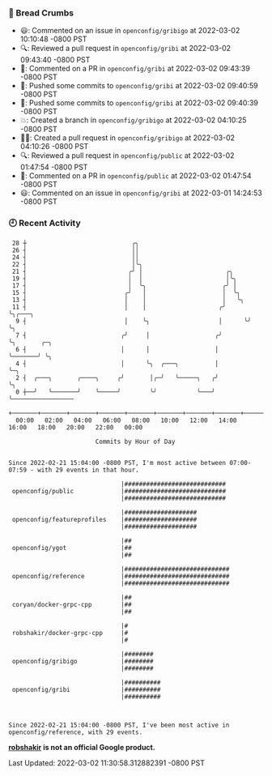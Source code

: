 ### 🍞 Bread Crumbs

 * 😃: Commented on an issue in `openconfig/gribigo` at 2022-03-02 10:10:48 -0800 PST
 * 🔍: Reviewed a pull request in  `openconfig/gribi` at 2022-03-02 09:43:40 -0800 PST
 * 💬: Commented on a PR in  `openconfig/gribi` at 2022-03-02 09:43:39 -0800 PST
 * 🚢: Pushed some commits to `openconfig/gribi` at 2022-03-02 09:40:59 -0800 PST
 * 🚢: Pushed some commits to `openconfig/gribi` at 2022-03-02 09:40:39 -0800 PST
 * 💥: Created a branch in `openconfig/gribigo` at 2022-03-02 04:10:25 -0800 PST
 * ✍🏼: Created a pull request in `openconfig/gribigo` at 2022-03-02 04:10:26 -0800 PST
 * 🔍: Reviewed a pull request in  `openconfig/public` at 2022-03-02 01:47:54 -0800 PST
 * 💬: Commented on a PR in  `openconfig/public` at 2022-03-02 01:47:54 -0800 PST
 * 😃: Commented on an issue in `openconfig/gribi` at 2022-03-01 14:24:53 -0800 PST

### 🕘 Recent Activity
```
 28 ┼                             ╭╮
 26 ┤                             ││
 24 ┤                             ││
 22 ┤                             │╰╮
 21 ┤                            ╭╯ │                       ╭╮
 19 ┤                            │  │                       │╰╮
 17 ┤                            │  ╰╮                     ╭╯ │
 15 ┤                           ╭╯   │                     │  ╰╮
 13 ┤                           │    │                     │   ╰╮
 11 ┤                           │    │                    ╭╯    ╰╮╭───╮
  9 ┤                           │    ╰╮                   │      ╰╯   ╰╮
  7 ┤                          ╭╯     │                  ╭╯            ╰╮       ╭─╮
  6 ┤                          │      │                  │              ╰───────╯ ╰╮
  4 ┤                          │      ╰╮  ╭───╮          │                         ╰─╮
  2 ┤  ╭───╮       ╭────╮     ╭╯       │╭─╯   ╰─────╮   ╭╯                           ╰╮
  0 ┼──╯   ╰───────╯    ╰─────╯        ╰╯           ╰───╯                             ╰─────────────────
    +───────+───────+───────+───────+───────+───────+───────+───────+───────+───────+───────+───────+────
  00:00   02:00   04:00   06:00   08:00   10:00   12:00   14:00   16:00   18:00   20:00   22:00   00:00   

						Commits by Hour of Day


Since 2022-02-21 15:04:00 -0800 PST, I'm most active between 07:00-07:59 - with 29 events in that hour.

```



```
                               |############################
 openconfig/public             |############################
                               |############################

                               |####################
 openconfig/featureprofiles    |####################
                               |####################

                               |##
 openconfig/ygot               |##
                               |##

                               |#############################
 openconfig/reference          |#############################
                               |#############################

                               |##
 coryan/docker-grpc-cpp        |##
                               |##

                               |#
 robshakir/docker-grpc-cpp     |#
                               |#

                               |########
 openconfig/gribigo            |########
                               |########

                               |##########
 openconfig/gribi              |##########
                               |##########



Since 2022-02-21 15:04:00 -0800 PST, I've been most active in openconfig/reference, with 29 events.

```
**[robshakir](mailto:robjs@google.com) is not an official Google product.**  


Last Updated: 2022-03-02 11:30:58.312882391 -0800 PST
